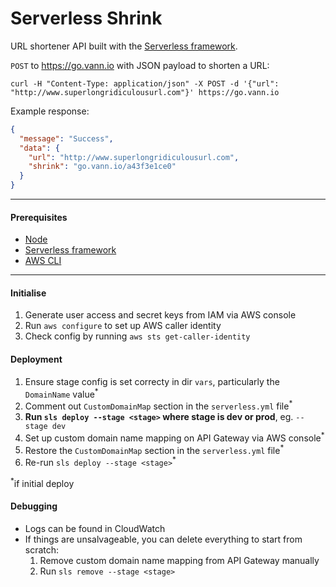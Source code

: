 # Serverless Shrink

URL shortener API built with the
[Serverless framework](https://serverless.com).

`POST` to https://go.vann.io with JSON payload to shorten a URL:
```shell
curl -H "Content-Type: application/json" -X POST -d '{"url": "http://www.superlongridiculousurl.com"}' https://go.vann.io
```

Example response:
```json
{
  "message": "Success",
  "data": {
    "url": "http://www.superlongridiculousurl.com",
    "shrink": "go.vann.io/a43f3e1ce0"
  }
}
```

---

#### Prerequisites

* [Node](https://nodejs.org)
* [Serverless framework](https://serverless.com/framework/docs/getting-started)
* [AWS CLI](https://aws.amazon.com/cli)

---

#### Initialise

1. Generate user access and secret keys from IAM via AWS console
1. Run `aws configure` to set up AWS caller identity
1. Check config by running `aws sts get-caller-identity`

#### Deployment

1. Ensure stage config is set correcty in dir `vars`, particularly the
   `DomainName` value<sup>\*</sup>
1. Comment out `CustomDomainMap` section in the `serverless.yml`
   file<sup>\*</sup>
1. **Run `sls deploy --stage <stage>` where stage is dev or prod**, eg. `--stage
   dev`
1. Set up custom domain name mapping on API Gateway via AWS console<sup>\*</sup>
1. Restore the `CustomDomainMap` section in the `serverless.yml`
   file<sup>\*</sup>
1. Re-run `sls deploy --stage <stage>`<sup>\*</sup>

<sup>\*</sup>if initial deploy

#### Debugging

* Logs can be found in CloudWatch
* If things are unsalvageable, you can delete everything to start from scratch:
  1. Remove custom domain name mapping from API Gateway manually
  1. Run `sls remove --stage <stage>`
